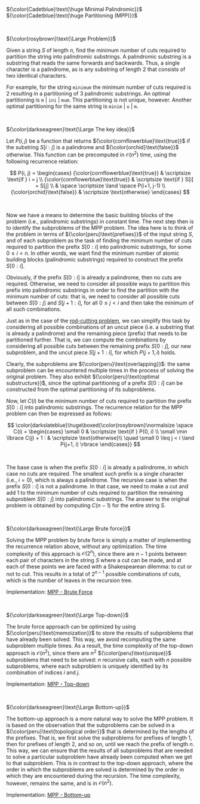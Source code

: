 ${\color{Cadetblue}\text{\huge Minimal Palindromic}}$  
${\color{Cadetblue}\text{\huge Partitioning (MPP)}}$

<br />

${\color{rosybrown}\text{\Large Problem}}$

Given a string $S$ of length $n$, find the minimum number of cuts required to partition the string into palindromic substrings. A palindromic substring is a substring that reads the same forwards and backwards. Thus, a single character is a palindrome, as is any substring of length $2$ that consists of two identical characters.

For example, for the string `minimum` the minimum number of cuts required is $2$ resulting in a partitioning of $3$ palindromic substrings. An optimal partitioning is `m` | `ini` | `mum`. This partitioning is not unique, however. Another optimal partitioning for the same string is `minim` | `u` | `m`.

<br />

${\color{darkseagreen}\text{\Large The key idea}}$

Let $P(i, j)$ be a function that returns ${\color{cornflowerblue}\text{true}}$ if the substring $S[i:j]$ is a palindrome and ${\color{orchid}\text{false}}$ otherwise. This function can be precomputed in $\mathcal{O}(n^2)$ time, using the following recurrence relation:

$$
P(i, j) = \begin{cases}
{\color{cornflowerblue}\text{true}} & \scriptsize \text{if } i = j \\
{\color{cornflowerblue}\text{true}} & \scriptsize \text{if } S[i] = S[j] \\
& \space \scriptsize \land \space P(i+1, j-1) \\
{\color{orchid}\text{false}} & \scriptsize \text{otherwise}
\end{cases}
$$

<br />

Now we have a means to determine the basic building blocks of the problem (i.e., palindromic substrings) in constant time. The next step then is to identify the subproblems of the MPP problem. The idea here is to think of the problem in terms of ${\color{peru}\text{prefixes}}$ of the input string $S$, and of each subproblem as the task of finding the minimum number of cuts required to partition the prefix $S[0:i]$ into palindromic substrings, for some $0 \leq i < n$. In other words, we want find the minimum number of atomic building blocks (palindromic substrings) required to construct the prefix $S[0:i]$.

Obviously, if the prefix $S[0:i]$ is already a palindrome, then no cuts are required. Otherwise, we need to consider all possible ways to partition this prefix into palindromic substrings in order to find the partition with the minimum number of cuts: that is, we need to consider all possible cuts between $S[0:j]$ and $S[j+1:i]$, for all $0 \leq j < i$ and then take the minimum of all such combinations.

Just as in the case of the [rod-cutting problem](https://github.com/pl3onasm/CLRS/tree/main/algorithms/dynamic-programming/rod-cutting), we can simplify this task by considering all possible combinations of an uncut piece (i.e. a substring that is already a palindrome) and the remaining piece (prefix) that needs to be partitioned further. That is, we can compute the combinations by considering all possible cuts between the remaining prefix $S[0:j]$, our new subproblem, and the uncut piece $S[j+1:i]$, for which $P(j+1, i)$ holds.

Clearly, the subproblems are ${\color{peru}\text{overlapping}}$: the same subproblem can be encountered multiple times in the process of solving the original problem. They also exhibit ${\color{peru}\text{optimal substructure}}$, since the optimal partitioning of a prefix $S[0:i]$ can be constructed from the optimal partitioning of its subproblems.

Now, let $C(i)$ be the minimum number of cuts required to partition the prefix $S[0:i]$ into palindromic substrings. The recurrence relation for the MPP problem can then be expressed as follows:

$$
\color{darkslateblue}\huge\boxed{\color{rosybrown}\normalsize \space
C(i) = \begin{cases}
\small 0 & \scriptsize \text{if } P(0, i) \\
\small \min \lbrace C(j) + 1 :  & \scriptsize \text{otherwise}\\
\quad \small 0 \leq j < i \land P(j+1, i) \rbrace
\end{cases}}
$$

<br />

The base case is when the prefix $S[0:i]$ is already a palindrome, in which case no cuts are required. The smallest such prefix is a single character (i.e., $i = 0$), which is always a palindrome. The recursive case is when the prefix $S[0:i]$ is not a palindrome. In that case, we need to make a cut and add $1$ to the minimum number of cuts required to partition the remaining subproblem $S[0:j]$ into palindromic substrings. The answer to the original problem is obtained by computing $C(n-1)$ for the entire string $S$.

<br />

${\color{darkseagreen}\text{\Large Brute force}}$

Solving the MPP problem by brute force is simply a matter of implementing the recurrence relation above, without any optimization. The time complexity of this approach is $\mathcal{O}(2^n)$, since there are $n - 1$ points between each pair of characters in the string $S$ where a cut can be made, and at each of these points we are faced with a Shakespearean dilemma: to cut or not to cut. This results in a total of $2^{n-1}$ possible combinations of cuts, which is the number of leaves in the recursion tree.

Implementation: [MPP - Brute Force](https://github.com/pl3onasm/CLRS/blob/main/algorithms/dynamic-programming/min-pal-part/mpp-1.c)

<br />

${\color{darkseagreen}\text{\Large Top-down}}$

The brute force approach can be optimized by using ${\color{peru}\text{memoization}}$ to store the results of subproblems that have already been solved. This way, we avoid recomputing the same subproblem multiple times. As a result, the time complexity of the top-down approach is $\mathcal{O}(n^2)$, since there are $n^2$ ${\color{peru}\text{unique}}$ subproblems that need to be solved: $n$ recursive calls, each with $n$ possible subproblems, where each subproblem is uniquely identified by its combination of indices $i$ and $j$.

Implementation: [MPP - Top-down](https://github.com/pl3onasm/CLRS/blob/main/algorithms/dynamic-programming/min-pal-part/mpp-2.c)

<br />

${\color{darkseagreen}\text{\Large Bottom-up}}$

The bottom-up approach is a more natural way to solve the MPP problem. It is based on the observation that the subproblems can be solved in a ${\color{peru}\text{topological order}}$ that is determined by the lengths of the prefixes. That is, we first solve the subproblems for prefixes of length $1$, then for prefixes of length $2$, and so on, until we reach the prefix of length $n$. This way, we can ensure that the results of all subproblems that are needed to solve a particular subproblem have already been computed when we get to that subproblem. This is in contrast to the top-down approach, where the order in which the subproblems are solved is determined by the order in which they are encountered during the recursion. The time complexity, however, remains the same, and is in $\mathcal{O}(n^2)$.

Implementation: [MPP - Bottom-up](https://github.com/pl3onasm/CLRS/blob/main/algorithms/dynamic-programming/min-pal-part/mpp-3.c)
